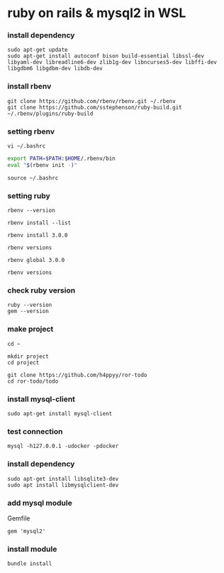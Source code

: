 # ruby on rails & mysql2 in WSL


### install dependency
```
sudo apt-get update
sudo apt-get install autoconf bison build-essential libssl-dev libyaml-dev libreadline6-dev zlib1g-dev libncurses5-dev libffi-dev libgdbm6 libgdbm-dev libdb-dev
```

### install rbenv
```
git clone https://github.com/rbenv/rbenv.git ~/.rbenv
git clone https://github.com/sstephenson/ruby-build.git ~/.rbenv/plugins/ruby-build
```

### setting rbenv
```
vi ~/.bashrc
```

```sh
export PATH=$PATH:$HOME/.rbenv/bin 
eval "$(rbenv init -)"
```

```
source ~/.bashrc
```

### setting ruby
```
rbenv --version

rbenv install --list

rbenv install 3.0.0

rbenv versions

rbenv global 3.0.0

rbenv versions
```

### check ruby version
```
ruby --version
gem --version
```

### make project

```
cd ~

mkdir project
cd project

git clone https://github.com/h4ppyy/ror-todo
cd ror-todo/todo
```

### install mysql-client
```
sudo apt-get install mysql-client
```

### test connection
```
mysql -h127.0.0.1 -udocker -pdocker
```

### install dependency
```
sudo apt-get install libsqlite3-dev
sudo apt install libmysqlclient-dev
```

### add mysql module

Gemfile
```
gem 'mysql2'
```

### install module
```
bundle install
```